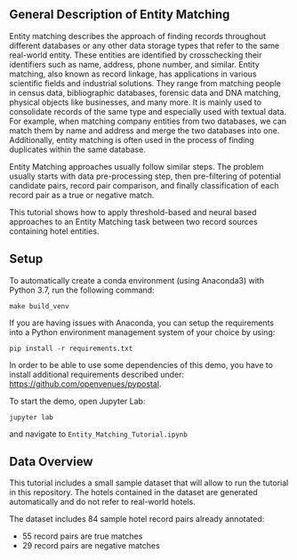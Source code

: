 ## General Description of Entity Matching
Entity matching describes the approach of finding records throughout different databases or any other 
data storage types that refer to the same real-world entity. These entities are identified by crosschecking
their identifiers such as name, address, phone number, and similar. Entity matching, also known as record 
linkage, has applications in various scientific fields and industrial solutions. They range from matching 
people in census data, bibliographic databases, 
forensic data and DNA matching, physical objects like businesses, and many more. It is mainly 
used to consolidate records of the same type and especially used with textual data. For example, when 
matching company entities from two databases, we can match them by name and address and merge the two 
databases into one. Additionally, entity matching is often used in the process of finding duplicates 
within the same database.

Entity Matching approaches usually follow similar steps. 
The problem usually starts with data pre-processing step, then pre-filtering of potential candidate 
pairs, record pair comparison, and finally classification of each record pair as a true or negative match.

This tutorial shows how to apply threshold-based and neural based approaches to an Entity Matching task between two 
record sources containing hotel entities.

## Setup
To automatically create a conda environment (using Anaconda3) with Python 3.7, run the following command:
```
make build_venv
```

If you are having issues with Anaconda, you can setup the requirements into a Python environment management system of your choice by using:
```
pip install -r requirements.txt
```

In order to be able to use some dependencies of this demo, you have to install additional requirements described under: 
https://github.com/openvenues/pypostal. 

To start the demo, open Jupyter Lab:
```
jupyter lab
```
and navigate to `Entity_Matching_Tutorial.ipynb`

## Data Overview
This tutorial includes a small sample dataset that will allow to run the tutorial in this repository. The hotels contained 
in the dataset are generated automatically and do not refer to real-world hotels.

The dataset includes 84 sample hotel record pairs already annotated:
* 55 record pairs are true matches
* 29 record pairs are negative matches
